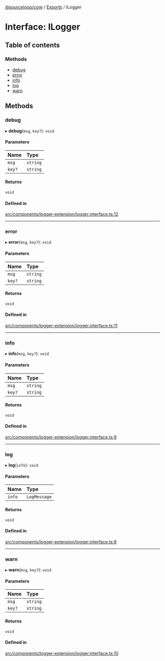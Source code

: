 [@sourceloop/core](../README.md) / [Exports](../modules.md) / ILogger

# Interface: ILogger

## Table of contents

### Methods

- [debug](ILogger.md#debug)
- [error](ILogger.md#error)
- [info](ILogger.md#info)
- [log](ILogger.md#log)
- [warn](ILogger.md#warn)

## Methods

### debug

▸ **debug**(`msg`, `key?`): `void`

#### Parameters

| Name | Type |
| :------ | :------ |
| `msg` | `string` |
| `key?` | `string` |

#### Returns

`void`

#### Defined in

[src/components/logger-extension/logger.interface.ts:12](https://github.com/sourcefuse/loopback4-microservice-catalog/blob/68ec38a2a/packages/core/src/components/logger-extension/logger.interface.ts#L12)

___

### error

▸ **error**(`msg`, `key?`): `void`

#### Parameters

| Name | Type |
| :------ | :------ |
| `msg` | `string` |
| `key?` | `string` |

#### Returns

`void`

#### Defined in

[src/components/logger-extension/logger.interface.ts:11](https://github.com/sourcefuse/loopback4-microservice-catalog/blob/68ec38a2a/packages/core/src/components/logger-extension/logger.interface.ts#L11)

___

### info

▸ **info**(`msg`, `key?`): `void`

#### Parameters

| Name | Type |
| :------ | :------ |
| `msg` | `string` |
| `key?` | `string` |

#### Returns

`void`

#### Defined in

[src/components/logger-extension/logger.interface.ts:9](https://github.com/sourcefuse/loopback4-microservice-catalog/blob/68ec38a2a/packages/core/src/components/logger-extension/logger.interface.ts#L9)

___

### log

▸ **log**(`info`): `void`

#### Parameters

| Name | Type |
| :------ | :------ |
| `info` | `LogMessage` |

#### Returns

`void`

#### Defined in

[src/components/logger-extension/logger.interface.ts:8](https://github.com/sourcefuse/loopback4-microservice-catalog/blob/68ec38a2a/packages/core/src/components/logger-extension/logger.interface.ts#L8)

___

### warn

▸ **warn**(`msg`, `key?`): `void`

#### Parameters

| Name | Type |
| :------ | :------ |
| `msg` | `string` |
| `key?` | `string` |

#### Returns

`void`

#### Defined in

[src/components/logger-extension/logger.interface.ts:10](https://github.com/sourcefuse/loopback4-microservice-catalog/blob/68ec38a2a/packages/core/src/components/logger-extension/logger.interface.ts#L10)
